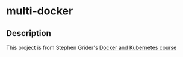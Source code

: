 # multi-docker



## Description

This project is from Stephen Grider's [Docker and Kubernetes course](https://www.udemy.com/course/docker-and-kubernetes-the-complete-guide/)

